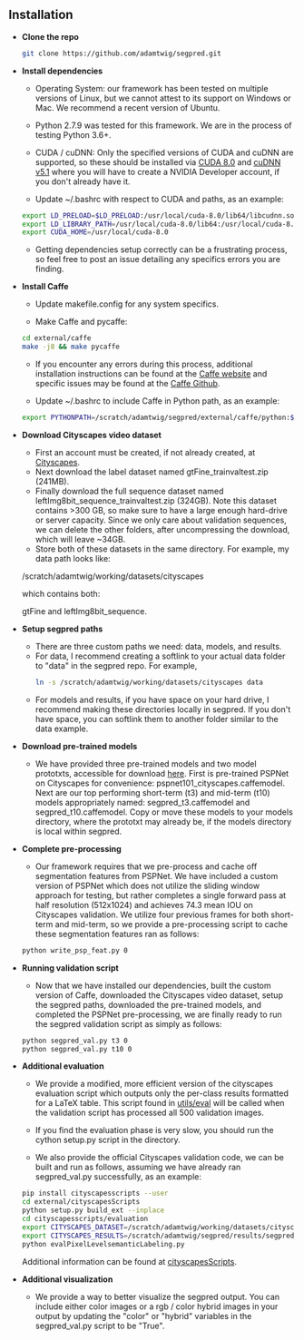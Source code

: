 ## Installation

- **Clone the repo**
    ``` bash
    git clone https://github.com/adamtwig/segpred.git
    ```
- **Install dependencies**
    - Operating System: our framework has been tested on multiple versions of Linux, but we cannot attest to its support on Windows or Mac. We recommend a recent version of Ubuntu. 
    <!---- Python: both Python 2.7 and Python 3.6 were tested.--->
    - Python 2.7.9 was tested for this framework. We are in the process of testing Python 3.6+. 
    - CUDA / cuDNN: Only the specified versions of CUDA and cuDNN are supported, so these should be installed via [CUDA 8.0](https://developer.nvidia.com/cuda-80-ga2-download-archive) and [cuDNN v5.1](https://developer.nvidia.com/compute/machine-learning/cudnn/secure/v5.1/prod_20161129/8.0/cudnn-8.0-linux-x64-v5.1-tgz) where you will have to create a NVIDIA Developer account, if you don't already have it.
    
     - Update ~/.bashrc with respect to CUDA and paths, as an example:
    ``` bash
    export LD_PRELOAD=$LD_PRELOAD:/usr/local/cuda-8.0/lib64/libcudnn.so.5.1.10
    export LD_LIBRARY_PATH=/usr/local/cuda-8.0/lib64:/usr/local/cuda-8.0/lib64/libcudnn.so.5.1.10:/user/adamtwig/hdf5_dir/hdf5/lib
    export CUDA_HOME=/usr/local/cuda-8.0
    ```
    - Getting dependencies setup correctly can be a frustrating process, so feel free to post an issue detailing any specifics errors you are finding.

- **Install Caffe**
    - Update makefile.config for any system specifics.
    
    - Make Caffe and pycaffe:
    ``` bash
    cd external/caffe
    make -j8 && make pycaffe
    ```
    
    - If you encounter any errors during this process, additional installation instructions can be found at the [Caffe website](http://caffe.berkeleyvision.org/installation.html) and specific issues may be found at the [Caffe Github](https://github.com/BVLC/caffe/issues).
    
    - Update ~/.bashrc to include Caffe in Python path, as an example:
    ``` bash
    export PYTHONPATH=/scratch/adamtwig/segpred/external/caffe/python:$PYTHONPATH
    ```

- **Download Cityscapes video dataset**
    - First an account must be created, if not already created, at [Cityscapes](https://www.cityscapes-dataset.com/login/).
    - Next download the label dataset named gtFine_trainvaltest.zip (241MB).
    - Finally download the full sequence dataset named leftImg8bit_sequence_trainvaltest.zip (324GB). Note this dataset contains >300 GB, so make sure to have a large enough hard-drive or server capacity. Since we only care about validation sequences, we can delete the other folders, after uncompressing the download, which will leave ~34GB.
    - Store both of these datasets in the same directory. For example, my data path looks like:
    
     /scratch/adamtwig/working/datasets/cityscapes
    
    which contains both:
    
    gtFine and leftImg8bit_sequence.

- **Setup segpred paths**
    - There are three custom paths we need: data, models, and results.
    - For data, I recommend creating a softlink to your actual data folder to "data" in the segpred repo. For example,
      ``` bash
      ln -s /scratch/adamtwig/working/datasets/cityscapes data
      ```
   - For models and results, if you have space on your hard drive, I recommend making these directories locally in segpred. If you don't have space, you can softlink them to another folder similar to the data example.

- **Download pre-trained models**
    - We have provided three pre-trained models and two model prototxts, accessible for download [here](https://www.cse.msu.edu/computervision/segpred-release.zip). First is pre-trained PSPNet on Cityscapes for convenience: pspnet101_cityscapes.caffemodel. Next are our top performing short-term (t3) and mid-term (t10) models appropriately named: segpred_t3.caffemodel and segpred_t10.caffemodel. Copy or move these models to your models directory, where the prototxt may already be, if the models directory is local within segpred.
    
- **Complete pre-processing**
    - Our framework requires that we pre-process and cache off segmentation features from PSPNet. We have included a custom version of PSPNet which does not utilize the sliding window approach for testing, but rather completes a single forward pass at half resolution (512x1024) and achieves 74.3 mean IOU on Cityscapes validation. We utilize four previous frames for both short-term and mid-term, so we provide a pre-processing script to cache these segmentation features ran as follows:
    ``` bash
    python write_psp_feat.py 0
    ```

- **Running validation script**
    - Now that we have installed our dependencies, built the custom version of Caffe, downloaded the Cityscapes video dataset, setup the segpred paths, downloaded the pre-trained models, and completed the PSPNet pre-processing, we are finally ready to run the segpred validation script as simply as follows:
    ``` bash
    python segpred_val.py t3 0
    python segpred_val.py t10 0
    ```   
   
- **Additional evaluation**
    - We provide a modified, more efficient version of the cityscapes evaluation script which outputs only the per-class results formatted for a LaTeX table. This script found in [utils/eval](../utils/eval) will be called when the validation script has processed all 500 validation images.
    
    - If you find the evaluation phase is very slow, you should run the cython setup.py script in the directory.
    
    - We also provide the official Cityscapes validation code, we can be built and run as follows, assuming we have already ran segpred_val.py successfully, as an example:
    ``` bash
    pip install cityscapesscripts --user
    cd external/cityscapesScripts
    python setup.py build_ext --inplace
    cd cityscapesscripts/evaluation
    export CITYSCAPES_DATASET=/scratch/adamtwig/working/datasets/cityscapes/
    export CITYSCAPES_RESULTS=/scratch/adamtwig/segpred/results/segpred_t3/val/pred/
    python evalPixelLevelsemanticLabeling.py
    ```
    Additional information can be found at [cityscapesScripts](https://github.com/mcordts/cityscapesScripts).
    
- **Additional visualization**
    - We provide a way to better visualize the segpred output. You can include either color images or a rgb / color hybrid images in your output by updating the "color" or "hybrid" variables in the segpred_val.py script to be "True". 
    <!---- An example of what each of these output images would look like is shown below:--->

